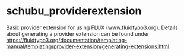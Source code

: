 # schubu_providerextension
Basic provider extension for using FLUX (www.fluidtypo3.org). Details about generating a provider extension can be found under https://fluidtypo3.org/documentation/templating-manual/templating/provider-extension/generating-extensions.html.